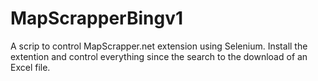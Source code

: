 # MapScrapperBingv1
A scrip to control MapScrapper.net extension using Selenium. Install the extention and control everything since the search to the download of an Excel file.
